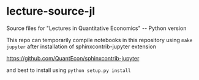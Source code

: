 # lecture-source-jl
Source files for "Lectures in Quantitative Economics" -- Python version

This repo can temporarily compile notebooks in this repository using `make jupyter` after installation of sphinxcontrib-jupyter extension

https://github.com/QuantEcon/sphinxcontrib-jupyter

and best to install using ``python setup.py install``

